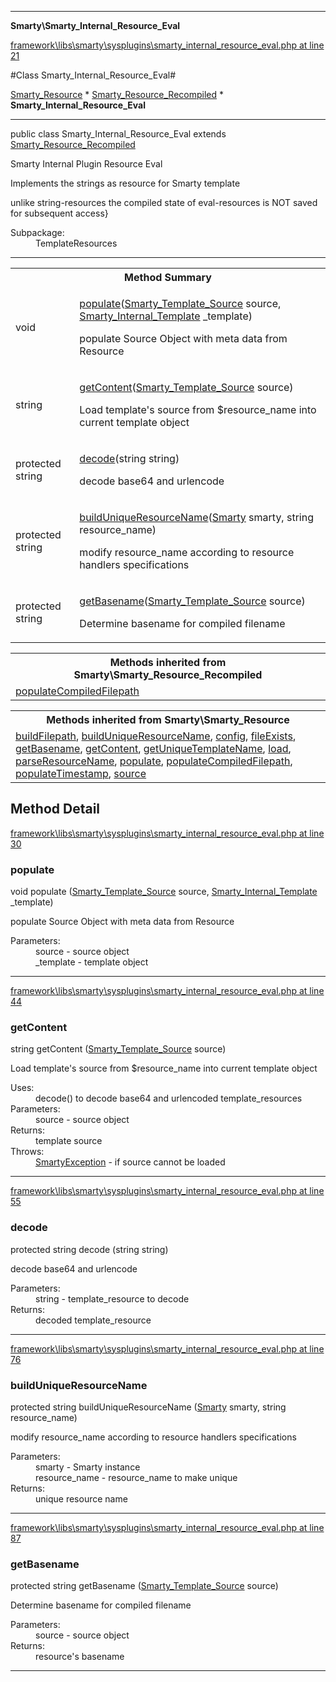 

- - -

**Smarty\Smarty_Internal_Resource_Eval**


<a href="https://github.com/JeyDotC/Hirudo/blob/master/framework/libs/smarty/sysplugins/smarty_internal_resource_eval.php#L21" >framework\libs\smarty\sysplugins\smarty_internal_resource_eval.php at line 21</a>

#Class Smarty_Internal_Resource_Eval#

<a href="">Smarty_Resource</a>
    * <a href="">Smarty_Resource_Recompiled</a>
        * **Smarty_Internal_Resource_Eval**




- - -

<p class="signature"><span class='k'>public  class</span> <span class='nx'>Smarty_Internal_Resource_Eval</span>
extends <a href="">Smarty_Resource_Recompiled</a>

</p>

<div class="comment" id="overview_description"><p>Smarty Internal Plugin Resource Eval</p><p>Implements the strings as resource for Smarty template</p><p>unlike string-resources the compiled state of eval-resources is NOT saved for subsequent access}</p></div>

<dl>
<dt>Subpackage:</dt>
<dd>TemplateResources</dd>
</dl>


- - -

<table id="summary_method">
<tr><th colspan="2">Method Summary</th></tr>
<tr>
<td><span class='k'></span> <span class='nx'>void</span></td>
<td class="description"><p class="name"><a href="#populate">populate</a>(<a href="https://github.com/JeyDotC/Hirudo/blob/master/smarty/Smarty_Template_Source.md">Smarty_Template_Source</a> source, <a href="https://github.com/JeyDotC/Hirudo/blob/master/smarty/Smarty_Internal_Template.md">Smarty_Internal_Template</a> _template)</p><p class="description">populate Source Object with meta data from Resource</p></td>
</tr>
<tr>
<td><span class='k'></span> <span class='nx'>string</span></td>
<td class="description"><p class="name"><a href="#getcontent">getContent</a>(<a href="https://github.com/JeyDotC/Hirudo/blob/master/smarty/Smarty_Template_Source.md">Smarty_Template_Source</a> source)</p><p class="description">Load template's source from $resource_name into current template object</p></td>
</tr>
<tr>
<td><span class='k'>protected </span> <span class='nx'>string</span></td>
<td class="description"><p class="name"><a href="#decode">decode</a>(string string)</p><p class="description">decode base64 and urlencode</p></td>
</tr>
<tr>
<td><span class='k'>protected </span> <span class='nx'>string</span></td>
<td class="description"><p class="name"><a href="#builduniqueresourcename">buildUniqueResourceName</a>(<a href="https://github.com/JeyDotC/Hirudo/blob/master/smarty/Smarty.md">Smarty</a> smarty, string resource_name)</p><p class="description">modify resource_name according to resource handlers specifications</p></td>
</tr>
<tr>
<td><span class='k'>protected </span> <span class='nx'>string</span></td>
<td class="description"><p class="name"><a href="#getbasename">getBasename</a>(<a href="https://github.com/JeyDotC/Hirudo/blob/master/smarty/Smarty_Template_Source.md">Smarty_Template_Source</a> source)</p><p class="description">Determine basename for compiled filename</p></td>
</tr>
</table>

<table class="inherit">
<tr><th colspan="2">Methods inherited from Smarty\Smarty_Resource_Recompiled</th></tr>
<tr><td><a href="">populateCompiledFilepath</a></td></tr></table>

<table class="inherit">
<tr><th colspan="2">Methods inherited from Smarty\Smarty_Resource</th></tr>
<tr><td><a href="">buildFilepath</a>, <a href="">buildUniqueResourceName</a>, <a href="">config</a>, <a href="">fileExists</a>, <a href="">getBasename</a>, <a href="">getContent</a>, <a href="">getUniqueTemplateName</a>, <a href="">load</a>, <a href="">parseResourceName</a>, <a href="">populate</a>, <a href="">populateCompiledFilepath</a>, <a href="">populateTimestamp</a>, <a href="">source</a></td></tr></table>

<h2 id="detail_method">Method Detail</h2>

<a href="https://github.com/JeyDotC/Hirudo/blob/master/framework/libs/smarty/sysplugins/smarty_internal_resource_eval.php#L30" >framework\libs\smarty\sysplugins\smarty_internal_resource_eval.php at line 30</a>

<h3 id="populate()">populate</h3>
<span class='k'></span> <span class='nx'>void</span> <span class='nf'>populate</span> (<a href="https://github.com/JeyDotC/Hirudo/blob/master/smarty/Smarty_Template_Source.md">Smarty_Template_Source</a> source, <a href="https://github.com/JeyDotC/Hirudo/blob/master/smarty/Smarty_Internal_Template.md">Smarty_Internal_Template</a> _template)

<div class="details">
<p>populate Source Object with meta data from Resource</p><dl>
<dt>Parameters:</dt>
<dd>source - source object</dd>
<dd>_template - template object</dd>
</dl>

</div>

- - -


<a href="https://github.com/JeyDotC/Hirudo/blob/master/framework/libs/smarty/sysplugins/smarty_internal_resource_eval.php#L44" >framework\libs\smarty\sysplugins\smarty_internal_resource_eval.php at line 44</a>

<h3 id="getContent()">getContent</h3>
<span class='k'></span> <span class='nx'>string</span> <span class='nf'>getContent</span> (<a href="https://github.com/JeyDotC/Hirudo/blob/master/smarty/Smarty_Template_Source.md">Smarty_Template_Source</a> source)

<div class="details">
<p>Load template's source from $resource_name into current template object</p><dl>
<dt>Uses:</dt>
<dd>decode() to decode base64 and urlencoded template_resources</dd>
<dt>Parameters:</dt>
<dd>source - source object</dd>
<dt>Returns:</dt>
<dd>template source</dd>
<dt>Throws:</dt>
<dd><a href="../smarty/smartyexception.html">SmartyException</a> - if source cannot be loaded</dd>
</dl>

</div>

- - -


<a href="https://github.com/JeyDotC/Hirudo/blob/master/framework/libs/smarty/sysplugins/smarty_internal_resource_eval.php#L55" >framework\libs\smarty\sysplugins\smarty_internal_resource_eval.php at line 55</a>

<h3 id="decode()">decode</h3>
<span class='k'>protected </span> <span class='nx'>string</span> <span class='nf'>decode</span> (string string)

<div class="details">
<p>decode base64 and urlencode</p><dl>
<dt>Parameters:</dt>
<dd>string - template_resource to decode</dd>
<dt>Returns:</dt>
<dd>decoded template_resource</dd>
</dl>

</div>

- - -


<a href="https://github.com/JeyDotC/Hirudo/blob/master/framework/libs/smarty/sysplugins/smarty_internal_resource_eval.php#L76" >framework\libs\smarty\sysplugins\smarty_internal_resource_eval.php at line 76</a>

<h3 id="buildUniqueResourceName()">buildUniqueResourceName</h3>
<span class='k'>protected </span> <span class='nx'>string</span> <span class='nf'>buildUniqueResourceName</span> (<a href="https://github.com/JeyDotC/Hirudo/blob/master/smarty/Smarty.md">Smarty</a> smarty, string resource_name)

<div class="details">
<p>modify resource_name according to resource handlers specifications</p><dl>
<dt>Parameters:</dt>
<dd>smarty - Smarty instance</dd>
<dd>resource_name - resource_name to make unique</dd>
<dt>Returns:</dt>
<dd>unique resource name</dd>
</dl>

</div>

- - -


<a href="https://github.com/JeyDotC/Hirudo/blob/master/framework/libs/smarty/sysplugins/smarty_internal_resource_eval.php#L87" >framework\libs\smarty\sysplugins\smarty_internal_resource_eval.php at line 87</a>

<h3 id="getBasename()">getBasename</h3>
<span class='k'>protected </span> <span class='nx'>string</span> <span class='nf'>getBasename</span> (<a href="https://github.com/JeyDotC/Hirudo/blob/master/smarty/Smarty_Template_Source.md">Smarty_Template_Source</a> source)

<div class="details">
<p>Determine basename for compiled filename</p><dl>
<dt>Parameters:</dt>
<dd>source - source object</dd>
<dt>Returns:</dt>
<dd>resource's basename</dd>
</dl>

</div>

- - -

